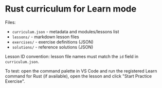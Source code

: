 # Rust curriculum for Learn mode

Files:

- `curriculum.json` - metadata and modules/lessons list
- `lessons/` - markdown lesson files
- `exercises/` - exercise definitions (JSON)
- `solutions/` - reference solutions (JSON)

Lesson ID convention: lesson file names must match the `id` field in `curriculum.json`.

To test: open the command palette in VS Code and run the registered Learn command for Rust (if available), open the lesson and click "Start Practice Exercise".
